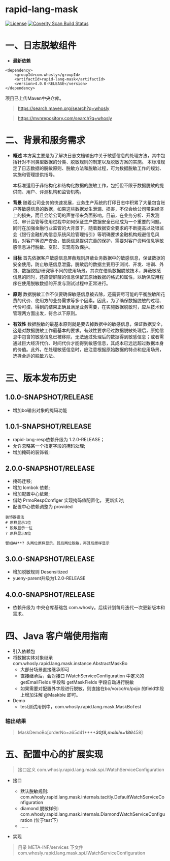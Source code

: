 ﻿rapid-lang-mask
================
[![License](https://img.shields.io/badge/License-Apache%202.0-blue.svg)](https://opensource.org/licenses/Apache-2.0)
<a href="">
  <img alt="Coverity Scan Build Status" src="https://img.shields.io/coverity/scan/8244.svg"/>
</a>


# 一、日志脱敏组件
* **最新依赖**
```
<dependency>
    <groupId>com.whosly</groupId>
    <artifactId>rapid-lang-mask</artifactId>
    <version>4.0.0-RELEASE</version>
</dependency>
```

项目已上传Maven中央仓库。
> https://search.maven.org/search?q=whosly

>https://mvnrepository.com/search?q=whosly

# 二、背景和服务需求
* **概述**
   本方案主要是为了解决日志文档输出中关于敏感信息的处理方法，其中包括针对不同类型数据的分类、脱敏规则的制定以及脱敏方案的实施。
   本标准规定了日志数据的脱敏原则、脱敏方法和脱敏过程，可为数据脱敏工作的规划、实施和管理提供指导。
   
   本标准适用于非结构化和结构化数据的脱敏工作，包括但不限于数据脱敏的提供商、用户、评测机构和监管机构。

* **背景**
   随着公司业务的快速发展，业务生产系统的打印日志中积累了大量包含账户等敏感信息的数据，如果这些数据发生泄漏、损害，不仅会给公司带来经济上的损失，而且会给公司的声誉带来负面影响。目前，在业务分析、开发测试、审计监管等使用过程中如何保证生产数据安全已经成为一个重要的问题。同时在加强金融行业监管的大背景下，随着数据安全要求的不断提高以及银监会《银行金融机构信息系统风险管理指引》等明确要求金融机构规避信息风险，对客户等资产安全，敏感信息提供完善的保护，需要对客户资料信息等敏感信息进行脱敏、变形、实现有效保护。

* **目标**
   首先依据客户敏感信息屏蔽规则屏蔽业务数据中的敏感信息，保证数据的安全使用，防止敏感信息泄露。脱敏后的数据主要用于测试、开发、培训、外包、数据挖掘/研究等不同的使用场景。其次在借助数据脱敏技术，屏蔽敏感信息的同时，还应使屏蔽的信息保留其原始数据的格式和属性，以确保应用程序在使用脱敏数据的开发与测试过程中正常进行。
   
* **原则**
   数据脱敏工作不仅要确保敏感信息被去除，还需要尽可能的平衡脱敏所花费的代价、使用方的业务需求等多个因素。因此，为了确保数据脱敏的过程、代价可控，得到的结果正确且满足业务需要，在实施数据脱敏时，应从技术和管理两方面出发，符合以下原则。
   
* **有效性**
   数据脱敏的最基本原则就是要去掉数据中的敏感信息，保证数据安全，这是对数据脱敏工作最基本的要求。有效性要求经过数据脱敏处理后，原始信息中包含的敏感信息已被移除，无法通过处理后的数据得到敏感信息；或者需通过巨大经济代价、时间代价才能得到敏感信息，其成本已远远超过数据本身的价值。此外，在处理敏感信息时，应注意根据原始数据的特点和应用场景，选择合适的脱敏方法。

# 三、版本发布历史
## 1.0.0-SNAPSHOT/RELEASE
* 增加bo输出对象的掩码功能

## 1.0.1-SNAPSHOT/RELEASE
* rapid-lang-resp依赖升级为 1.2.0-RELEASE；
* 允许忽略某一个指定字段的掩码处理;
* 增加掩码的装饰者;

## 2.0.0-SNAPSHOT/RELEASE
* 掩码迁移;
* 增加 lombok 依赖;
* 增加配置中心依赖;
* 借助 PrmoRespConfiger 实现掩码值配置化， 更新实时;
* 配置中心依赖调整为 provided

```
装饰器语法
# 原样显示1位
* 脱敏显示一位
? 原样显示N位

譬如##**? 头两位原样显示，其后两位脱敏，再其后原样显示
```

## 3.0.0-SNAPSHOT/RELEASE
* 增加脱敏规则 Desensitized
* yueny-parent升级为1.2.0-RELEASE


## 4.0.0-SNAPSHOT/RELEASE
* 依赖升级为 中央仓库基础包 com.whosly。后续计划每月迭代一次更新版本和需求。


# 四、Java 客户端使用指南
* 引入依赖包
* 将数据实体对象继承 com.whosly.rapid.lang.mask.instance.AbstractMaskBo
  + 大部分场景直接继承即可
  + 直接继承后，会对接口 IWatchServiceConfiguration 中定义的 getEmailFields 字段和 getMaskFields 字段自动进行脱敏
  + 如果需要对配置外字段进行脱敏，则直接在bo/vo/co/ro/pojo 的field字段上增加注解 @Maskble 即可。
* Demo
  + test测试用例中，com.whosly.rapid.lang.mask.MaskBoTest
  
### 输出结果
> MaskDemoBo[orderNo=a65d41*********30f8,mobile=186*****458]


# 五、配置中心的扩展实现
> 接口定义
> com.whosly.rapid.lang.mask.spi.IWatchServiceConfiguration

* 接口
  + 默认脱敏规则: com.whosly.rapid.lang.mask.internals.tacitly.DefaultWatchServiceConfiguration
  + diamond 脱敏样例: com.whosly.rapid.lang.mask.internals.DiamondWatchServiceConfiguration (位于test下)
  + ......
  
* 实现
> 目录  META-INF/services 下文件 com.whosly.rapid.lang.mask.spi.IWatchServiceConfiguration

